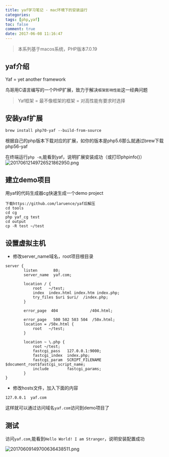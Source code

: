 ```yaml
---
title: yaf学习笔记 - mac环境下的安装运行
categories:
tags: [php,yaf]
toc: false
comment: true
date: 2017-06-08 11:16:47
---
```









> 本系列基于macos系统，PHP版本7.0.19

## yaf介绍

Yaf = yet another framework

鸟哥用C语言编写的一个PHP扩展，致力于解决`框架影响性能`这一经典问题


> Yaf框架 = 最不像框架的框架 = 对高性能有要求时选择


<!--more-->

## 安装yaf扩展

```
brew install php70-yaf --build-from-source
```
根据自己的php版本下载对应的扩展，如你的版本是php5.6那么就通过brew下载php56-yaf

在终端运行`php -m`,能看到yaf，说明扩展安装成功（或打印phpinfo()）
![20170612149726521862950.png](/images/20170612149726521862950.png)


## 建立demo项目
用yaf的代码生成器cg快速生成一个demo project

```
下载https://github.com/laruence/yaf后解压
cd tools
cd cg
php yaf_cg test
cd output
cp -R test ~/test
```

## 设置虚拟主机
 - 修改server_name域名，root项目根目录

```
server {
        listen       80;
        server_name  yaf.com;

        location / {
            root   ~/test;
            index  index.html index.htm index.php;
            try_files $uri $uri/  /index.php;
        }

        error_page  404              /404.html;

        error_page   500 502 503 504  /50x.html;
        location = /50x.html {
            root   ~/test;
        }

        location ~ \.php {
            root ~/test;
            fastcgi_pass   127.0.0.1:9000;
            fastcgi_index  index.php;
            fastcgi_param  SCRIPT_FILENAME  $document_root$fastcgi_script_name;
            include        fastcgi_params;
        }
}
```

- 修改hosts文件，加入下面的内容

```
127.0.0.1  yaf.com
```
这样就可以通过访问域名`yaf.com`访问到demo项目了

## 测试

访问`yaf.com`,能看到`Hello World! I am Stranger`，说明安装配置成功

![20170609149700636438511.png](/images/20170609149700636438511.png)
